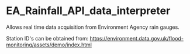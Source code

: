# EA_Rainfall_API_data_interpreter
Allows real time data acquisition from Environment Agency rain gauges. 

Station ID's can be obtained from:
https://environment.data.gov.uk/flood-monitoring/assets/demo/index.html 

